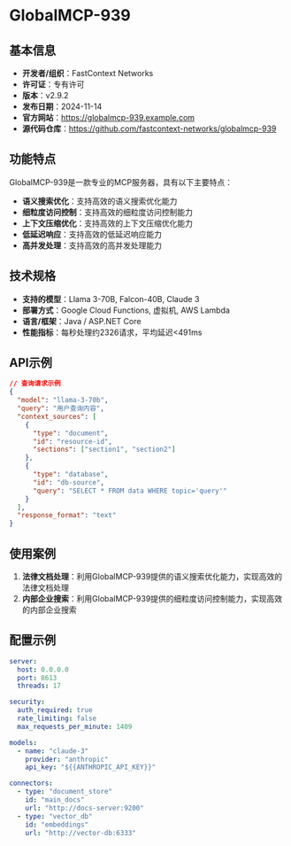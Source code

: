 # GlobalMCP-939

## 基本信息

- **开发者/组织**：FastContext Networks
- **许可证**：专有许可
- **版本**：v2.9.2
- **发布日期**：2024-11-14
- **官方网站**：https://globalmcp-939.example.com
- **源代码仓库**：https://github.com/fastcontext-networks/globalmcp-939

## 功能特点

GlobalMCP-939是一款专业的MCP服务器，具有以下主要特点：

- **语义搜索优化**：支持高效的语义搜索优化能力
- **细粒度访问控制**：支持高效的细粒度访问控制能力
- **上下文压缩优化**：支持高效的上下文压缩优化能力
- **低延迟响应**：支持高效的低延迟响应能力
- **高并发处理**：支持高效的高并发处理能力


## 技术规格

- **支持的模型**：Llama 3-70B, Falcon-40B, Claude 3
- **部署方式**：Google Cloud Functions, 虚拟机, AWS Lambda
- **语言/框架**：Java / ASP.NET Core
- **性能指标**：每秒处理约2326请求，平均延迟<491ms

## API示例

```json
// 查询请求示例
{
  "model": "llama-3-70b",
  "query": "用户查询内容",
  "context_sources": [
    {
      "type": "document",
      "id": "resource-id",
      "sections": ["section1", "section2"]
    },
    {
      "type": "database",
      "id": "db-source",
      "query": "SELECT * FROM data WHERE topic='query'"
    }
  ],
  "response_format": "text"
}
```

## 使用案例

1. **法律文档处理**：利用GlobalMCP-939提供的语义搜索优化能力，实现高效的法律文档处理
2. **内部企业搜索**：利用GlobalMCP-939提供的细粒度访问控制能力，实现高效的内部企业搜索


## 配置示例

```yaml
server:
  host: 0.0.0.0
  port: 8613
  threads: 17

security:
  auth_required: true
  rate_limiting: false
  max_requests_per_minute: 1409

models:
  - name: "claude-3"
    provider: "anthropic"
    api_key: "${{ANTHROPIC_API_KEY}}"

connectors:
  - type: "document_store"
    id: "main_docs"
    url: "http://docs-server:9200"
  - type: "vector_db"
    id: "embeddings"
    url: "http://vector-db:6333"
```